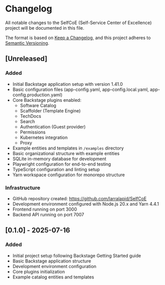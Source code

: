 # Changelog

All notable changes to the SelfCoE (Self-Service Center of Excellence) project will be documented in this file.

The format is based on [Keep a Changelog](https://keepachangelog.com/en/1.0.0/),
and this project adheres to [Semantic Versioning](https://semver.org/spec/v2.0.0.html).

## [Unreleased]

### Added
- Initial Backstage application setup with version 1.41.0
- Basic configuration files (app-config.yaml, app-config.local.yaml, app-config.production.yaml)
- Core Backstage plugins enabled:
  - Software Catalog
  - Scaffolder (Template Engine)
  - TechDocs
  - Search
  - Authentication (Guest provider)
  - Permissions
  - Kubernetes integration
  - Proxy
- Example entities and templates in `/examples` directory
- Basic organizational structure with example entities
- SQLite in-memory database for development
- Playwright configuration for end-to-end testing
- TypeScript configuration and linting setup
- Yarn workspace configuration for monorepo structure

### Infrastructure
- GitHub repository created: https://github.com/larralapid/SelfCoE
- Development environment configured with Node.js 20.x and Yarn 4.4.1
- Frontend running on port 3000
- Backend API running on port 7007

## [0.1.0] - 2025-07-16

### Added
- Initial project setup following Backstage Getting Started guide
- Basic Backstage application structure
- Development environment configuration
- Core plugins initialization
- Example catalog entities and templates